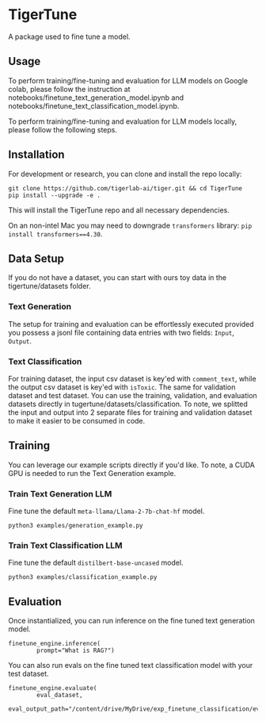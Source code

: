 # TigerTune
A package used to fine tune a model.

## Usage
To perform training/fine-tuning and evaluation for LLM models on Google colab, please follow the instruction at notebooks/finetune_text_generation_model.ipynb and notebooks/finetune_text_classification_model.ipynb.

To perform training/fine-tuning and evaluation for LLM models locally, please follow the following steps.

## Installation

For development or research, you can clone and install the repo locally:
```shell
git clone https://github.com/tigerlab-ai/tiger.git && cd TigerTune
pip install --upgrade -e .
```
This will install the TigerTune repo and all necessary dependencies.

On an non-intel Mac you may need to downgrade `transformers` library: `pip install transformers==4.30`.

## Data Setup
If you do not have a dataset, you can start with ours toy data in the tigertune/datasets folder.

### Text Generation
The setup for training and evaluation can be effortlessly executed provided you possess a jsonl file containing data entries with two fields: `Input`, `Output`.

### Text Classification
For training dataset, the input csv dataset is key'ed with `comment_text`, while the output csv dataset is key'ed with `isToxic`.
The same for validation dataset and test dataset.
You can use the training, validation, and evaluation datasets directly in tugertune/datasets/classification. 
To note, we splitted the input and output into 2 separate files for training and validation dataset to make it easier to be consumed in code.

## Training

You can leverage our example scripts directly if you'd like. 
To note, a CUDA GPU is needed to run the Text Generation example.

### Train Text Generation LLM
Fine tune the default `meta-llama/Llama-2-7b-chat-hf` model.
```shell
python3 examples/generation_example.py 
```

### Train Text Classification LLM
Fine tune the default `distilbert-base-uncased` model.
```shell
python3 examples/classification_example.py  
```

## Evaluation
Once instantialized, you can run inference on the fine tuned text generation model.
```shell
finetune_engine.inference(
        prompt="What is RAG?")
```

You can also run evals on the fine tuned text classification model with your test dataset.
```shell
finetune_engine.evaluate(
        eval_dataset,
        eval_output_path="/content/drive/MyDrive/exp_finetune_classification/eval_result")
```

